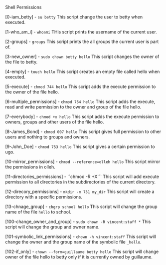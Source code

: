 Shell Permissions

[0-iam_betty] - ```su betty``` This script change the user to betty when executed.

[1-who_am_i] - ```whoami``` THis script prints the username of the current user.

[2-groups] - ```groups``` This script prints the all groups the current user is  part of.

[3-new_owner] - ```sudo chown betty hello``` This script changes the owner of the file to betty.

[4-empty] - ```touch hello``` This script creates an empty file called hello when executed.

[5-execute] - ```chmod 744 hello``` This script adds the execute permission to the owner of the file hello.

[6-multiple_permissions] - ```chmod 754 hello``` This script adds the execute, read and write permission to the owner and group of the file hello.

[7-everybody] - ```chmod +x hello``` This script adds the execute permission to owners, groups and other users of the file hello.

[8-James_Bond] - ```chmod 007 hello``` This script gives full permission to other users and nothing to groups and owners.

[9-John_Doe] - ```chmod 753 hello``` This script gives a certain permission to ugo.

[10-mirror_permissions] - ```chmod --reference=olleh hello``` This script mirror the permissions in olleh.

[11-directories_permissions] - ``chmod -R +X``` This script will add execute permission to all directories in the subdirectories of the current directory.

[12-direcory_permissions] - ```mkdir -m 751 my_dir``` This script will create a directory with a specific permissions.

[13-chnage_group] - ```chgrp school hello``` This script will change the group name of the file ```hello``` to school.

[100-change_owner_and_group] - ```sudo chown -R vincent:staff *``` This script will change the group and owner name.

[101-symbolic_link_permissions] - ```chown -h vincent:staff``` This script will change the owner and the group name of the symbolic file ```_hello```.

[102-if_only] - ```chown --form=guillaume betty hello``` This script will change owner of the file hello to betty only if it is currently owned by guillaume.
